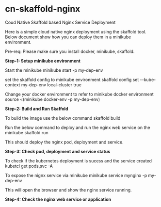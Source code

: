 # cn-skaffold-nginx
Coud Native Skaffold based Nginx Service Deployment

Here is a simple cloud native nginx deployment using the skaffold tool. Below document show how you can deploy them in a minikube environment.

Pre-req: 
Please make sure you install docker, minikube, skaffold.

**Step-1: Setup minikube environment**

Start the minikube
minikube start -p my-dep-env

set the skaffold config to minikube environment
skaffold config set --kube-context my-dep-env local-cluster true

Change your docker environment to refer to minikube docker environment
source <(minikube docker-env -p my-dep-env)

**Step-2: Build and Run Skaffold**

To build the image use the below command 
skaffold build

Run the below command to deploy and run the nginx web service on the minikube
skaffold run

This should deploy the nginx pod, deployment and service. 

**Step-3: Check pod, deployment and service status**

To check if the kubernetes deployment is sucess and the service created
kubetcl get pods,svc -A

To expose the nignx service via minikube
minikube service mynginx -p my-dep-env

This will open the browser and show the nginx service running.

**Step-4: Check the nginx web service or application**
